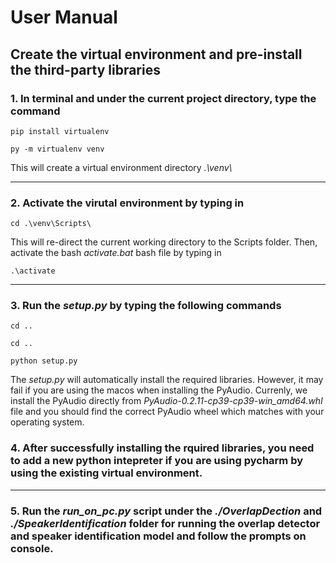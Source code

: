 # User Manual

## Create the virtual environment and pre-install the  third-party libraries

### 1. In terminal and under the current project directory, type the command

```
pip install virtualenv
```
```
py -m virtualenv venv
```

This will create a virtual environment directory *.\venv\\*

----

### 2. Activate the virutal environment by typing in
```
cd .\venv\Scripts\
```
This will re-direct the current working directory to the Scripts folder. Then, activate the bash *activate.bat* bash file by typing in
```
.\activate
```
---
### 3. Run the *setup.py* by typing the following commands
```
cd ..
```
```
cd ..
```
```
python setup.py

```
The *setup.py* will automatically install the required libraries. However, it may fail if you are using the macos when installing the PyAudio. Currenly, we install the PyAudio directly from *PyAudio-0.2.11-cp39-cp39-win_amd64.whl* file and you should find the correct PyAudio wheel which matches with your operating system. 

### 4. After successfully installing the rquired libraries, you need to add a new python intepreter if you are using pycharm by using the existing virtual environment. 
---
### 5. Run the *run_on_pc.py* script under the *./OverlapDection* and *./SpeakerIdentification* folder for running the overlap detector and speaker identification model and follow the prompts on console.


